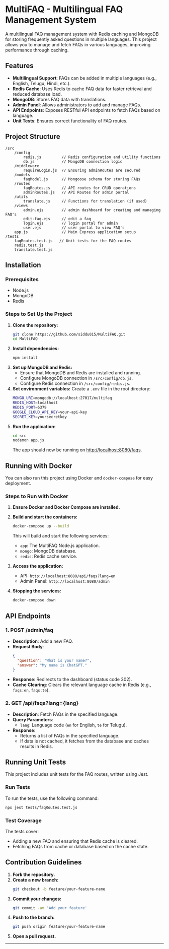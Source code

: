 # MultiFAQ - Multilingual FAQ Management System

A multilingual FAQ management system with Redis caching and MongoDB for storing frequently asked questions in multiple languages. This project allows you to manage and fetch FAQs in various languages, improving performance through caching.

## Features
- **Multilingual Support**: FAQs can be added in multiple languages (e.g., English, Telugu, Hindi, etc.).
- **Redis Cache**: Uses Redis to cache FAQ data for faster retrieval and reduced database load.
- **MongoDB**: Stores FAQ data with translations.
- **Admin Panel**: Allows administrators to add and manage FAQs.
- **API Endpoints**: Exposes RESTful API endpoints to fetch FAQs based on language.
- **Unit Tests**: Ensures correct functionality of FAQ routes.

## Project Structure
```
/src
    /config
        redis.js         // Redis configuration and utility functions
        db.js            // MongoDB connection logic
    /middleware
        requireLogin.js  // Ensuring adminRoutes are secured    
    /models
        faqModel.js      // Mongoose schema for storing FAQs
    /routes
        faqRoutes.js     // API routes for CRUD operations
        adminRoutes.js   // API Routes for admin portal
    /utils
        translate.js     // Functions for translation (if used)
    /views
        admin.ejs        // admin dashboard for creating and managing FAQ's
        edit-faq.ejs     // edit a faq
        login.ejs        // login portal for admin
        user.ejs         // user portal to view FAQ's
    app.js               // Main Express application setup
/tests
    faqRoutes.test.js   // Unit tests for the FAQ routes
    redis.test.js 
    translate.test.js
```

## Installation
### Prerequisites
- Node.js
- MongoDB
- Redis

### Steps to Set Up the Project
1. **Clone the repository:**
   ```sh
   git clone https://github.com/siddu015/MultiFAQ.git
   cd MultiFAQ
   ```
2. **Install dependencies:**
   ```sh
   npm install
   ```
3. **Set up MongoDB and Redis:**
    - Ensure that MongoDB and Redis are installed and running.
    - Configure MongoDB connection in `/src/config/db.js`.
    - Configure Redis connection in `/src/config/redis.js`.
4. **Set environment variables:**
   Create a `.env` file in the root directory:
   ```sh
   MONGO_URI=mongodb://localhost:27017/multifaq
   REDIS_HOST=localhost
   REDIS_PORT=6379
   GOOGLE_CLOUD_API_KEY=your-api-key
   SECRET_KEY=yoursecretkey
   ```
5. **Run the application:**
   ```sh
   cd src
   nodemon app.js
   ```
   The app should now be running on [http://localhost:8080/faqs](http://localhost:8080/faqs).

## Running with Docker
You can also run this project using Docker and `docker-compose` for easy deployment.

### Steps to Run with Docker
1. **Ensure Docker and Docker Compose are installed.**
2. **Build and start the containers:**
   ```sh
   docker-compose up --build
   ```
   This will build and start the following services:
    - `app`: The MultiFAQ Node.js application.
    - `mongo`: MongoDB database.
    - `redis`: Redis cache service.

3. **Access the application:**
    - API: `http://localhost:8080/api/faqs?lang=en`
    - Admin Panel: `http://localhost:8080/admin`

4. **Stopping the services:**
   ```sh
   docker-compose down
   ```

## API Endpoints
### 1. **POST /admin/faq**
- **Description**: Add a new FAQ.
- **Request Body**:
  ```json
  {
    "question": "What is your name?",
    "answer": "My name is ChatGPT."
  }
  ```
- **Response**: Redirects to the dashboard (status code 302).
- **Cache Clearing**: Clears the relevant language cache in Redis (e.g., `faqs:en`, `faqs:te`).

### 2. **GET /api/faqs?lang={lang}**
- **Description**: Fetch FAQs in the specified language.
- **Query Parameters**:
    - `lang`: Language code (`en` for English, `te` for Telugu).
- **Response**:
    - Returns a list of FAQs in the specified language.
    - If data is not cached, it fetches from the database and caches results in Redis.

## Running Unit Tests
This project includes unit tests for the FAQ routes, written using Jest.

### Run Tests
To run the tests, use the following command:
```sh
npx jest tests/faqRoutes.test.js
```

### Test Coverage
The tests cover:
- Adding a new FAQ and ensuring that Redis cache is cleared.
- Fetching FAQs from cache or database based on the cache state.

## Contribution Guidelines
1. **Fork the repository.**
2. **Create a new branch:**
   ```sh
   git checkout -b feature/your-feature-name
   ```
3. **Commit your changes:**
   ```sh
   git commit -am 'Add your feature'
   ```
4. **Push to the branch:**
   ```sh
   git push origin feature/your-feature-name
   ```
5. **Open a pull request.**

---
